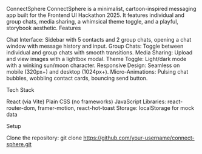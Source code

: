 ConnectSphere
ConnectSphere is a minimalist, cartoon-inspired messaging app built for the Frontend UI Hackathon 2025. It features individual and group chats, media sharing, a whimsical theme toggle, and a playful, storybook aesthetic.
Features

Chat Interface: Sidebar with 5 contacts and 2 group chats, opening a chat window with message history and input.
Group Chats: Toggle between individual and group chats with smooth transitions.
Media Sharing: Upload and view images with a lightbox modal.
Theme Toggle: Light/dark mode with a winking sun/moon character.
Responsive Design: Seamless on mobile (320px+) and desktop (1024px+).
Micro-Animations: Pulsing chat bubbles, wobbling contact cards, bouncing send button.

Tech Stack

React (via Vite)
Plain CSS (no frameworks)
JavaScript
Libraries: react-router-dom, framer-motion, react-hot-toast
Storage: localStorage for mock data

Setup

Clone the repository:
git clone https://github.com/your-username/connect-sphere.git

